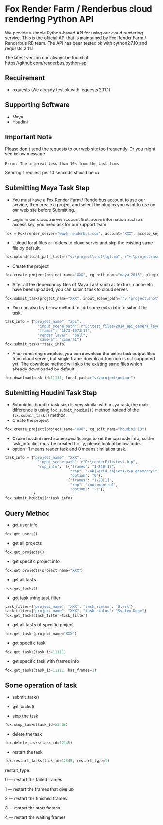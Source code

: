 # Fox Render Farm / Renderbus cloud rendering Python API
We provide a simple Python-based API for using our cloud rendering service. This is the official API that is maintained by Fox Render Farm / Renderbus RD team. The API has been tested ok with python2.7.10 and requests 2.11.1

The latest version can always be found at
https://github.com/renderbus/python-api

## Requirement
- requests (We already test ok with requests 2.11.1)

## Supporting Software
- Maya
- Houdini

## Important Note
Please don't send the requests to our web site too frequently. Or you might see below message

`Error: The interval less than 10s from the last time`.

Sending 1 request per 10 seconds should be ok.

## Submitting Maya Task Step
- You must have a Fox Render Farm / Renderbus account to use our service, then create a project and select the plugins you want to use on our web site before Submitting.

- Login in our cloud server account first, some information such as access key, you need ask for our support team.
```py
fox = Fox(render_server="www5.renderbus.com", account="XXX", access_key="XXX")
```

- Upload local files or folders to cloud server and skip the existing same file by default.
```py
fox.upload(local_path_list=[r"v:\project\shot\lgt.ma", r"v:\project\asset\sourceimages"])
```

- Create the project
```py
fox.create_project(project_name="XXX", cg_soft_name="maya 2015", plugin_name="pgYetiMaya 1.3.17")
```

- After all the dependancy files of Maya Task such as texture, cache etc have been uploaded, you can submit task to cloud server.
```py
fox.submit_task(project_name="XXX", input_scene_path=r"v:\project\shot\lgt.ma", frames="1-10[1]")
```

- You can also try below method to add some extra info to submit the task.
```py
task_info = {"project_name": "api",
               "input_scene_path": r"E:\test_files\2014_api_camera_layer.mb",
               "frames": "1073-1073[1]",
               "render_layer": "ball",
               "camera": "camera1"}
fox.submit_task(**task_info)
```

- After rendering complete, you can download the entire task output files from cloud server, but single frame download function is not supported yet. The download method will skip the existing same files which already downloaded by default.
```py
fox.download(task_id=11111, local_path=r"v:\project\output")
```

## Submitting Houdini Task Step
- Submitting houdini task step is very similar with maya task, the main difference is using `fox.submit_houdini()` method instead of the `fox.submit_task()` method.
- Create the project
```py
fox.create_project(project_name="XXX", cg_soft_name="houdini 13")
```
- Cause houdini need some specific args to set the rop node info, so the task_info dict must be created firstly, please look at below code.
- option -1 means reader task and 0 means similation task.
```py
task_info = {"project_name": "XXX",
               "input_scene_path": r"D:\renderFile\test.hip",
               "rop_info":  [{"frames": "1-240[1]",
                              "rop": "/obj/grid_object1/rop_geometry1",
                              "option": "0"},
                             {"frames": "1-20[1]",
                              "rop": "/out/mantra1",
                              "option": "-1"}]
             }             
fox.submit_houdini(**task_info)
```

## Query Method
 - get user info
```py
fox.get_users()
```

- get all projects
```py
fox.get_projects()
```

- get specific project info
```py
fox.get_projects(project_name="XXX")
```

- get all tasks
```py
fox.get_tasks()
```

- get task using task filter
```py
task_filter={"project_name": "XXX", "task_status": "Start"}
task_filter={"project_name": "XXX", "task_status": "System_Done"}
fox.get_tasks(task_filter=task_filter)
```

- get all tasks of specific project
```py
fox.get_tasks(project_name="XXX")
```

- get specific task
```py
fox.get_tasks(task_id=11111)
```

- get specific task with frames info
```py
fox.get_tasks(task_id=11111, has_frames=1)
```

## Some operation of task

- submit_task()
- get_tasks()

- stop the task

```py
fox.stop_tasks(task_id=23456)
```

- delete the task

```py
fox.delete_tasks(task_id=12345)
```

- restart the task

```py
fox.restart_tasks(task_id=12345, restart_type=1)
```

restart_type:  

0 -- restart the failed frames

1 -- restart the frames that give up

2 -- restart the finished frames

3 -- restart the start frames

4 -- restart the waiting frames

